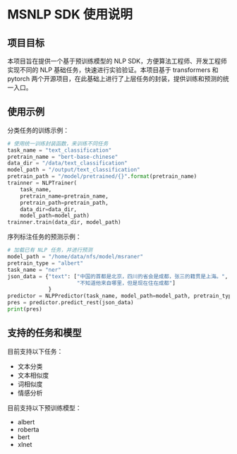 # MSNLP SDK 使用说明

## 项目目标

本项目旨在提供一个基于预训练模型的 NLP SDK，方便算法工程师、开发工程师实现不同的 NLP 基础任务，快速进行实验验证。本项目基于 transformers 和 pytorch 两个开源项目，在此基础上进行了上层任务的封装，提供训练和预测的统一入口。

## 使用示例

分类任务的训练示例：

```python
# 使用统一训练封装函数，来训练不同任务
task_name = "text_classification"
pretrain_name = "bert-base-chinese"
data_dir = "/data/text_classification"
model_path = "/output/text_classification"
pretrain_path = "/model/pretrained/{}".format(pretrain_name)
trainner = NLPTrainer(
    task_name,
    pretrain_name=pretrain_name,
    pretrain_path=pretrain_path,
    data_dir=data_dir,
    model_path=model_path)
trainner.train(data_dir, model_path)
```

序列标注任务的预测示例：

```python
# 加载已有 NLP 任务，并进行预测
model_path = "/home/data/nfs/model/msraner"
pretrain_type = "albert"
task_name = "ner"
json_data = {"text": ["中国的首都是北京，四川的省会是成都，张三的籍贯是上海。",
                      "不知道他来自哪里，但是现在住在成都"]
             }
predictor = NLPPredictor(task_name, model_path=model_path, pretrain_type=pretrain_type)
pres = predictor.predict_rest(json_data)
print(pres)
```

## 支持的任务和模型

目前支持以下任务：
- 文本分类
- 文本相似度
- 词相似度
- 情感分析

目前支持以下预训练模型：
- albert
- roberta
- bert
- xlnet
